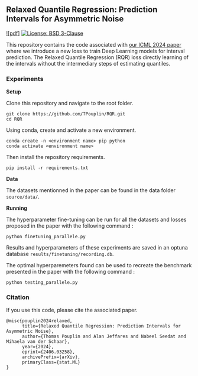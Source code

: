 ## Relaxed Quantile Regression: Prediction Intervals for Asymmetric Noise

[![pdf]](https://openreview.net/attachment?id=L8nSGvoyvb&name=pdf)
[![License: BSD 3-Clause](https://img.shields.io/badge/License-BSD-blue.svg)](https://github.com/alanjeffares/TANGOS/blob/main/LICENSE)


This repository contains the code associated with [our ICML 2024 paper](https://openreview.net/attachment?id=L8nSGvoyvb&name=pdf) where we introduce a new loss to train Deep Learning models for interval prediction. The Relaxed Quantile Regression (RQR) loss directly learning of the intervals without the intermediary steps of estimating quantiles.

### Experiments
**Setup**

Clone this repository and navigate to the root folder.
```
git clone https://github.com/TPouplin/RQR.git
cd RQR
```
Using conda, create and activate a new environment. 
```
conda create -n <environment name> pip python
conda activate <environment name>
```
Then install the repository requirements.
```
pip install -r requirements.txt
```

**Data**

The datasets mentionned in the paper can be found in the data folder `source/data/`.

**Running**

The hyperparameter fine-tuning can be run for all the datasets and losses proposed in the paper with the following command : 

```python finetuning_parallele.py```

Results and hyperparameters of these experiments are saved in an optuna database `results/finetuning/recording.db`.

The optimal hyperparemeters found can be used to recreate the benchmark presented in the paper with the following command : 

```python testing_parallele.py```

### Citation
If you use this code, please cite the associated paper.
```
@misc{pouplin2024relaxed,
      title={Relaxed Quantile Regression: Prediction Intervals for Asymmetric Noise}, 
      author={Thomas Pouplin and Alan Jeffares and Nabeel Seedat and Mihaela van der Schaar},
      year={2024},
      eprint={2406.03258},
      archivePrefix={arXiv},
      primaryClass={stat.ML}
}
```